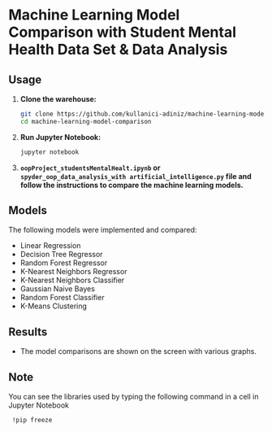# Machine Learning Model Comparison with Student Mental Health Data Set & Data Analysis


## Usage

1. **Clone the warehouse:**

    ```bash
    git clone https://github.com/kullanici-adiniz/machine-learning-model-comparison.git
    cd machine-learning-model-comparison
    ```

2. **Run Jupyter Notebook:**

    ```bash
    jupyter notebook
    ```

3. **`oopProject_studentsMentalHealt.ipynb` or `spyder_oop_data_analysis_with artificial_intelligence.py` file and follow the instructions to compare the machine learning models.**

## Models

The following models were implemented and compared:

- Linear Regression
- Decision Tree Regressor
- Random Forest Regressor
- K-Nearest Neighbors Regressor
- K-Nearest Neighbors Classifier
- Gaussian Naive Bayes
- Random Forest Classifier
- K-Means Clustering

## Results
- The model comparisons are shown on the screen with various graphs.

## Note
You can see the libraries used by typing the following command in a cell in Jupyter Notebook
 ```bash
  !pip freeze
 ```
